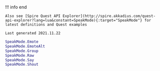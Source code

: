 !!! info end

    Also see [Spire Quest API Explorer](http://spire.akkadius.com/quest-api-explorer?lang=lua&constant=SpeakMode){:target="SpeakMode"} for latest definitions and Quest examples

    Last generated 2021.11.22

``` lua
SpeakMode.Emote
SpeakMode.EmoteAlt
SpeakMode.Group
SpeakMode.Raw
SpeakMode.Say
SpeakMode.Shout

```
